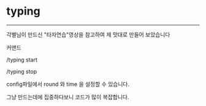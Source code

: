 # typing
---
각별님이 만드신 "타자연습"영상을 참고하여 제 맛대로 만들어 보았습니다

커맨드 

/typing start

/typing stop 

config파일에서 round 와 time 을 설정할 수 있습니다.

그냥 만드는데에 집중하다보니 코드가 많이 복잡합니다.

